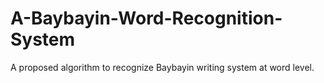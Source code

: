 # A-Baybayin-Word-Recognition-System
A proposed algorithm to recognize Baybayin writing system at word level.
